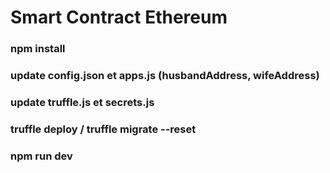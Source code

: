 # Smart Contract Ethereum


### npm install
### update config.json et apps.js (husbandAddress, wifeAddress)
### update truffle.js et secrets.js
### truffle deploy / truffle migrate --reset
### npm run dev
